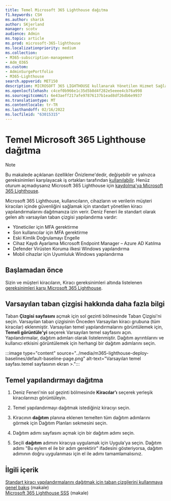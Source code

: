 ```yaml
---
title: Temel Microsoft 365 Lighthouse dağıtma
f1.keywords: CSH
ms.author: sharik
author: SKjerland
manager: scotv
audience: Admin
ms.topic: article
ms.prod: microsoft-365-lighthouse
ms.localizationpriority: medium
ms.collection:
- M365-subscription-management
- Adm_O365
ms.custom:
- AdminSurgePortfolio
- M365-Lighthouse
search.appverid: MET150
description: MICROSOFT 365 LIGHTHOUSE kullanarak Yönetilen Hizmet Sağlayıcıları (MSP)'ler için, temelleri Microsoft 365 Lighthouse öğrenin.
ms.openlocfilehash: c4cef0b966e1c35d5b8d4f282e5eeee4cb76a998
ms.sourcegitcommit: 6e43aeff217afe97876137b1ead8df26db6e9937
ms.translationtype: MT
ms.contentlocale: tr-TR
ms.lasthandoff: 02/16/2022
ms.locfileid: "63015315"
---
```

# <a name="deploy-microsoft-365-lighthouse-baselines"></a>Temel Microsoft 365 Lighthouse dağıtma 

> [!NOTE]
> Bu makalede açıklanan özellikler Önizleme'dedir, değişebilir ve yalnızca gereksinimleri karşılayacak iş ortakları tarafından [kullanılabilir](m365-lighthouse-requirements.md). Henüz oturum açmadıysanız Microsoft 365 Lighthouse için [kaydolma'ya Microsoft 365 Lighthouse](m365-lighthouse-sign-up.md).

Microsoft 365 Lighthouse, kullanıcıların, cihazların ve verilerin müşteri kiracıları içinde güvenliğini sağlamak için standart yönetilen kiracı yapılandırmalarını dağıtmanıza izin verir. Deniz Feneri ile standart olarak gelen altı varsayılan taban çizgisi yapılandırma vardır:

- Yöneticiler için MFA gerektirme
- Son kullanıcılar için MFA gerektirme
- Eski Kimlik Doğrulamayı Engelle
- Cihaz Kaydı Ayarlama Microsoft Endpoint Manager – Azure AD Katılma
- Defender Virüsten Koruma ilkesi Windows yapılandırma
- Mobil cihazlar için Uyumluluk Windows yapılandırma

## <a name="before-you-begin"></a>Başlamadan önce

Sizin ve müşteri kiracıların, Kiracı gereksinimleri altında listelenen [gereksinimleri karşı Microsoft 365 Lighthouse](m365-lighthouse-requirements.md).

## <a name="learn-more-about-the-default-baseline"></a>Varsayılan taban çizgisi hakkında daha fazla bilgi

Taban **Çizgisi sayfasını** açmak için sol gezinti bölmesinde Taban Çizgisi'ni seçin. Varsayılan taban çizgisinin Önceden Varsayılan kiracı grubuna (tüm kiracılar) eklenmiştir. Varsayılan temel yapılandırmalarını görüntülemek için, **Temeli görüntüle'yi** seçerek Varsayılan temel sayfasını açın. Yapılandırmalar, dağıtım adımları olarak listelenmiştir. Dağıtım ayrıntılarını ve kullanıcı etkisini görüntülemek için herhangi bir dağıtım adımlarını seçin.

:::image type="content" source="../media/m365-lighthouse-deploy-baselines/default-baseline-page.png" alt-text="Varsayılan temel sayfası.temel sayfasının ekran >.":::

## <a name="deploy-a-baseline-configuration"></a>Temel yapılandırmayı dağıtma  

1. Deniz Feneri'nin sol gezinti bölmesinde **Kiracılar'ı** seçerek yerleşik kiracılarınızı görüntüleyin.

2. Temel yapılandırmayı dağıtmak istediğiniz kiracıyı seçin.

3. Kiracının **dağıtım** planına eklenen temelten tüm dağıtım adımlarını görmek için Dağıtım Planları sekmesini seçin.

4. Dağıtım adımı sayfasını açmak için bir dağıtım adımı seçin.

5. Seçili **dağıtım** adımını kiracıya uygulamak için Uygula'ya seçin. Dağıtım adımı "Bu eylem el ile bir adım gerektirir" ifadesini gösteriyorsa, dağıtım adımının doğru uygulanması için el ile adımı tamamlamalısınız.

## <a name="related-content"></a>İlgili içerik

[Standart kiracı yapılandırmalarını dağıtmak için taban çizgilerini kullanmaya genel bakış](m365-lighthouse-deploy-standard-tenant-configurations-overview.md) (makale)\
[Microsoft 365 Lighthouse SSS](m365-lighthouse-faq.yml) (makale)
